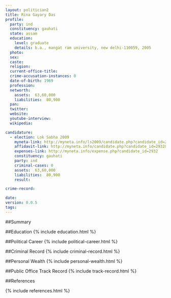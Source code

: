```yaml
---
layout: politician2
title: Rina Gayary Das
profile: 
  party: ind
  constituency: gauhati
  state: assam
  education: 
    level: graduate
    details: b.a., mangat ram university, new delhi-110059, 2005
  photo: 
  sex: 
  caste: 
  religion: 
  current-office-title: 
  crime-accusation-instances: 0
  date-of-birth: 1969
  profession: 
  networth: 
    assets:  63,60,000
    liabilities:  80,900
  pan: 
  twitter: 
  website: 
  youtube-interview: 
  wikipedia: 

candidature: 
  - election: Lok Sabha 2009
    myneta-link: http://myneta.info/ls2009/candidate.php?candidate_id=2932
    affidavit-link: http://myneta.info/candidate.php?candidate_id=2932&scan=original
    expenses-link: http://myneta.info/expense.php?candidate_id=2932
    constituency: gauhati 
    party: ind
    criminal-cases: 0
    assets:  63,60,000
    liabilities:  80,900
    result:  

crime-record: 

date: 
version: 0.0.5
tags: 
---
```

##Summary


##Education
{% include education.html %}


##Political Career
{% include political-career.html %}


##Criminal Record
{% include criminal-record.html %}


##Personal Wealth
{% include personal-wealth.html %}


##Public Office Track Record
{% include track-record.html %}


##References


{% include references.html %}